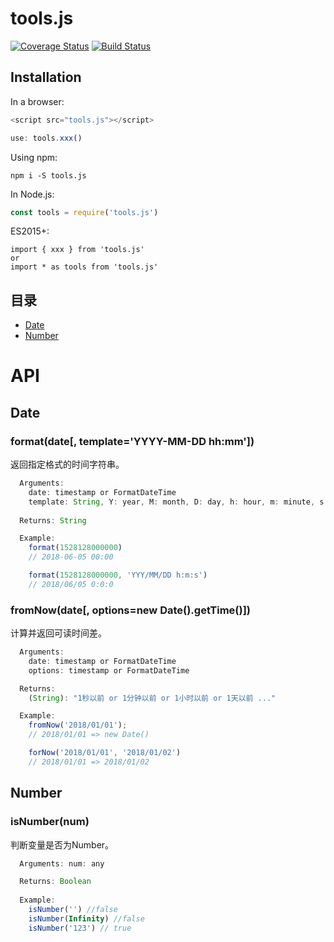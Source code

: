 # tools.js
[![Coverage Status](https://coveralls.io/repos/github/liushuangbill/dates.js/badge.svg?branch=master)](https://coveralls.io/github/liushuangbill/dates.js?branch=master)
[![Build Status](https://travis-ci.org/liushuangbill/tools.js.svg?branch=master)](https://travis-ci.org/liushuangbill/tools.js)

## Installation
In a browser:
```js
<script src="tools.js"></script>

use: tools.xxx()
```

Using npm:
```npm
npm i -S tools.js
```

In Node.js:
```js
const tools = require('tools.js')
```

ES2015+:
```
import { xxx } from 'tools.js'
or
import * as tools from 'tools.js'
```

## 目录
- [Date](#user-content-date)
- [Number](#user-content-number)

# API

## Date

### format(date[, template='YYYY-MM-DD hh:mm'])
返回指定格式的时间字符串。
```js
  Arguments:
    date: timestamp or FormatDateTime
    template: String, Y: year, M: month, D: day, h: hour, m: minute, s: second
    
  Returns: String

  Example:
    format(1528128000000)
    // 2018-06-05 00:00

    format(1528128000000, 'YYY/MM/DD h:m:s')
    // 2018/06/05 0:0:0
```

### fromNow(date[, options=new Date().getTime()])
计算并返回可读时间差。
```js
  Arguments:
    date: timestamp or FormatDateTime
    options: timestamp or FormatDateTime

  Returns:
    (String): "1秒以前 or 1分钟以前 or 1小时以前 or 1天以前 ..."

  Example:
    fromNow('2018/01/01');
    // 2018/01/01 => new Date()

    forNow('2018/01/01', '2018/01/02')
    // 2018/01/01 => 2018/01/02
```

## Number

### isNumber(num)
判断变量是否为Number。
```js
  Arguments: num: any

  Returns: Boolean
  
  Example:
    isNumber('') //false
    isNumber(Infinity) //false
    isNumber('123') // true
```
